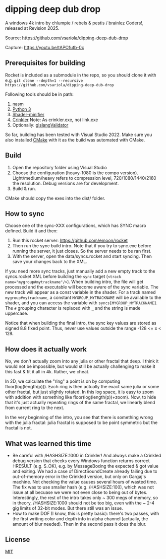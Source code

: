 # dipping deep dub drop

A windows 4k intro by chlumpie / rebels & pestis / brainlez Coders!, released at
Revision 2025.

Source: https://github.com/vsariola/dipping-deep-dub-drop

Capture: https://youtu.be/tAPOfutb-0c

## Prerequisites for building

Rocket is included as a submodule in the repo, so you should clone it
with e.g.
`git clone --depth=1 --recursive https://github.com/vsariola/dipping-deep-dub-drop`

Following tools should be in path:

1. [nasm](https://www.nasm.us/)
2. [Python 3](https://www.python.org/)
3. [Shader-minifier](https://github.com/laurentlb/Shader_Minifier)
4. [Crinkler](https://github.com/runestubbe/Crinkler) Note: As crinkler.exe, not link.exe
5. Optionally: [glslangValidator](https://github.com/KhronosGroup/glslang)

So far, building has been tested with Visual Studio 2022. Make sure you also
installed [CMake](https://cmake.org/) with it as the build was automated with
CMake.

## Build

1. Open the repository folder using Visual Studio
2. Choose the configuration (heavy-1080 is the compo version).
   Light/medium/heavy refers to compression level, 720/1080/1440/2160 the
   resolution. Debug versions are for development.
3. Build & run.

CMake should copy the exes into the dist/ folder.

## How to sync

Choose one of the sync-XXX configurations, which has SYNC macro defined. Build
it and then:

1. Run this rocket server: https://github.com/emoon/rocket
2. Then run the sync build intro. Note that if you try to sync.exe
   before running the server, it just closes. So the server needs to be
   ran first.
3. With the server, open the data/syncs.rocket and start syncing. Then
   save your changes back to the XML.

If you need more sync tracks, just manually add a new empty track to the
syncs.rocket XML before building the `sync` target
(`<track name="mygroup#mytrackname"/>`). When building intro, the file
will get processed and the executable will become aware of the sync
variable. The new track will appear as a const variable in the shader.
For a track named `mygroup#mytrackname`, a constant
`MYGROUP_MYTRACKNAME` will be available to the shader, and you can
access the variable with `syncs[MYGROUP_MYTRACKNAME]`. The `#` grouping
character is replaced with `_` and the string is made uppercase.

Notice that when building the final intro, the sync key values are stored as
signed 8.8 fixed point. Thus, never use values outside the range -128 <= x <
128.

## How does it actually work

No, we don't actually zoom into any julia or other fractal that deep. I think it
would not be impossible, but would still be actually challenging to make it this
fast & fit it all in 4k. Rather, we cheat.

In 2D, we calculate the "ring" a point is on by computing floor(log(length(p))).
Each ring is then actually the exact  same julia or some other fractal, but just
slightly rotated. In this log space, it is easy to zoom with addition with
something like floor(log(length(p))+zoom). Now, to hide that it's just actually
repeating rings of the same fractal, we linearly blend from current ring to the
next.

In the very beginning of the intro, you see that there is something wrong with
the julia fractal: julia fractal is supposed to be point symmetric but the
fractal is not.

## What was learned this time

- Be careful with /HASHSIZE:1000 in Crinkler! And always make a Crinkled debug
  version that checks every Windows function returns correct HRESULT (e.g.
  S_OK), e.g. by MessageBoxing the expected & got value and exiting. We had a
  case of DirectSoundCreate already failing due to out-of-memory error in the
  Crinkled version, but only on Gargaj's machine. Not checking the value causes
  several hours of wasted time. The fix was to use smaller hash (e.g.
  /HASHSIZE:100), which was not issue at all becuase we were not even close to
  being out of bytes. Interestingly, the rest of the intro takes only ~ 300 megs
  of memory, so in theory, /HASHSIZE:1000 should not be too big, even with the ~
  2-4 gig limits of 32-bit modes. But there still was an issue.
- How to make DOF (I know, this is pretty basic): there's two passes, with the
  first writing color and depth info in alpha channel (actually, the amount of
  blur needed). Then in the second pass it does the blur.

## License

[MIT](LICENSE)
